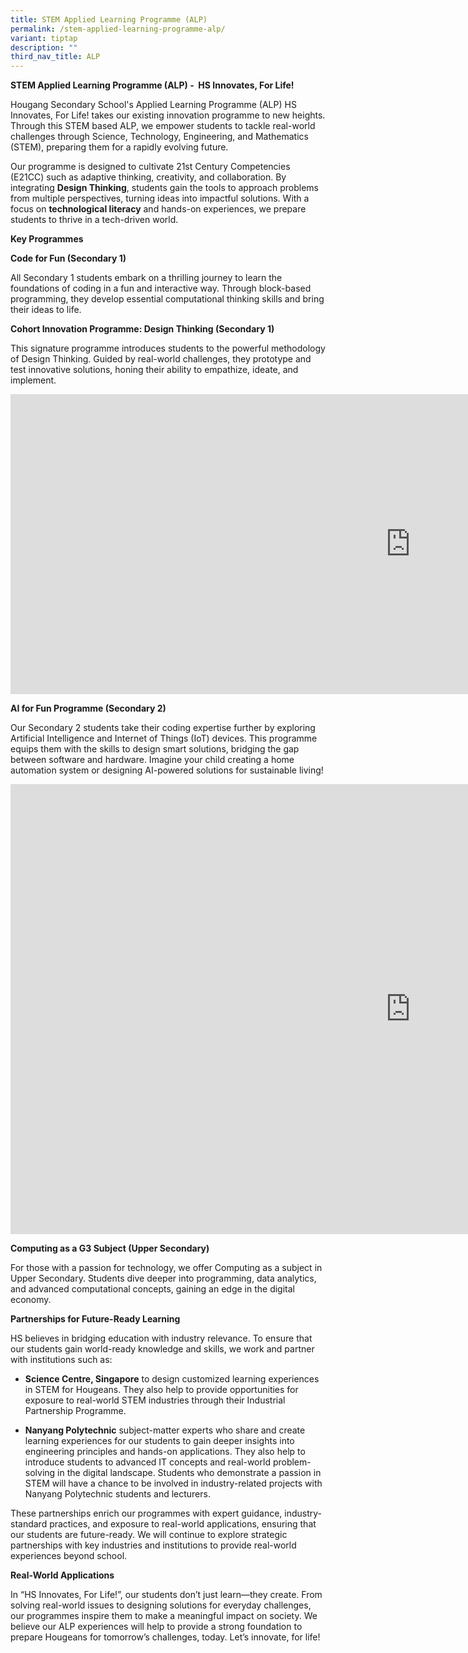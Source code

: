 ```yaml
---
title: STEM Applied Learning Programme (ALP)
permalink: /stem-applied-learning-programme-alp/
variant: tiptap
description: ""
third_nav_title: ALP
---
```

<p><strong>STEM Applied Learning Programme (ALP) -&nbsp; HS Innovates, For Life!</strong>
</p>
<p>Hougang Secondary School's Applied Learning Programme (ALP) HS Innovates,
For Life! takes our existing innovation programme to new heights. Through
this STEM based ALP, we empower students to tackle real-world challenges
through Science, Technology, Engineering, and Mathematics (STEM), preparing
them for a rapidly evolving future.</p>
<p>Our programme is designed to cultivate 21st Century Competencies (E21CC)
such as adaptive thinking, creativity, and collaboration. By integrating <strong>Design Thinking</strong>,
students gain the tools to approach problems from multiple perspectives,
turning ideas into impactful solutions. With a focus on <strong>technological literacy</strong> and
hands-on experiences, we prepare students to thrive in a tech-driven world.</p>
<p><strong>Key Programmes</strong>
</p>
<p><strong>Code for Fun (Secondary 1)</strong>
</p>
<p>All Secondary 1 students embark on a thrilling journey to learn the foundations
of coding in a fun and interactive way. Through block-based programming,
they develop essential computational thinking skills and bring their ideas
to life.</p>
<p><strong>Cohort Innovation Programme: Design Thinking (Secondary 1)</strong>
</p>
<p>This signature programme introduces students to the powerful methodology
of Design Thinking. Guided by real-world challenges, they prototype and
test innovative solutions, honing their ability to empathize, ideate, and
implement.</p>
<div class="iframe-wrapper">
<iframe height="480" width="1280" allowfullscreen="true" frameborder="0" src="https://www.youtube.com/embed/oISQ0mGI-9c"></iframe>
</div>
<p><strong>AI for Fun Programme (Secondary 2)</strong>
</p>
<p>Our Secondary 2 students take their coding expertise further by exploring
Artificial Intelligence and Internet of Things (IoT) devices. This programme
equips them with the skills to design smart solutions, bridging the gap
between software and hardware. Imagine your child creating a home automation
system or designing AI-powered solutions for sustainable living!</p>
<div class="iframe-wrapper">
<iframe height="720" width="1280" allowfullscreen="true" frameborder="0" src="https://www.youtube.com/embed/860HCndfsrc"></iframe>
</div>
<p><strong>Computing as a G3 Subject (Upper Secondary)</strong>
</p>
<p>For those with a passion for technology, we offer Computing as a subject
in Upper Secondary. Students dive deeper into programming, data analytics,
and advanced computational concepts, gaining an edge in the digital economy.</p>
<p><strong>Partnerships for Future-Ready Learning</strong>
</p>
<p>HS believes in bridging education with industry relevance. To ensure that
our students gain world-ready knowledge and skills, we work and partner
with institutions such as:</p>
<ul data-tight="true" class="tight">
<li>
<p><strong>Science Centre, Singapore</strong> to design customized learning
experiences in STEM for Hougeans. They also help to provide opportunities
for exposure to real-world STEM industries through their Industrial Partnership
Programme.</p>
</li>
<li>
<p><strong>Nanyang Polytechnic</strong> subject-matter experts who share and
create learning experiences for our students to gain deeper insights into
engineering principles and hands-on applications. They also help to introduce
students to advanced IT concepts and real-world problem-solving in the
digital landscape. Students who demonstrate a passion in STEM will have
a chance to be involved in industry-related projects with Nanyang Polytechnic
students and lecturers.</p>
</li>
</ul>
<p>These partnerships enrich our programmes with expert guidance, industry-standard
practices, and exposure to real-world applications, ensuring that our students
are future-ready. We will continue to explore strategic partnerships with
key industries and institutions to provide real-world experiences beyond
school.</p>
<p><strong>Real-World Applications</strong>
</p>
<p>In “HS Innovates, For Life!”, our students don’t just learn—they create.
From solving real-world issues to designing solutions for everyday challenges,
our programmes inspire them to make a meaningful impact on society. We
believe our ALP experiences will help to provide a strong foundation to
prepare Hougeans for tomorrow’s challenges, today. Let’s innovate, for
life!</p>